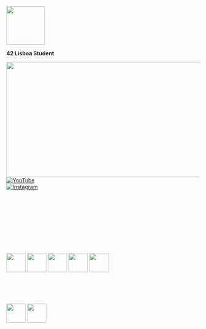 <!-- 42 Lisboa e Pato da 42 lado a lado -->
<div>
  <img src="https://www.42lisboa.com/wp-content/uploads/2024/08/42-Lisboa_Horizontal.png" width="100"/>
  <p><strong>42 Lisboa Student</strong></p>
</div>

<img src="https://github.com/thayfilmaker/imagens/blob/main/IMG_7615%202.PNG" width="900" height="300" />

<!-- YouTube e Instagram em colunas com o Instagram abaixo -->
<div>
  <a href="https://www.youtube.com/@shapedagirl" target="_blank">
    <img src="https://img.shields.io/badge/YouTube-FF0000?style=flat&logo=youtube" alt="YouTube"/>
  </a>
</div>
<div>
  <a href="https://www.instagram.com/thayfilmaker/" target="_blank">
    <img src="https://img.shields.io/badge/Instagram-E4405F?style=flat&logo=instagram" alt="Instagram"/>
  </a>
</div>

<br><br><br><br><br><br><br><br>

<!-- Logos das Tecnologias alinhados lado a lado -->
<div>
  <img src="https://img.icons8.com/?size=100&id=TpULddJc4gTh&format=png&color=000000" width="50"/>
  <img src="https://img.icons8.com/?size=100&id=fG5Tnj4ARIoI&format=png&color=000000" width="50"/>
  <img src="https://upload.wikimedia.org/wikipedia/commons/e/e0/Git-logo.svg" width="50"/> 
  <img src="https://img.icons8.com/?size=100&id=ezj3zaVtImPg&format=png&color=000000" width="50"/>
  <img src="https://img.icons8.com/?size=100&id=17843&format=png&color=000000" width="50"/>
</div>

<br><br><br>
<div>
  <img src="https://www.entelco.com.br/blog/wp-content/uploads/2017/08/GPON-Fiberhome-3.jpg"width="50"/> 
  <img src="https://logospng.org/wp-content/uploads/intelbras.png"width="50"/>
  </div>
